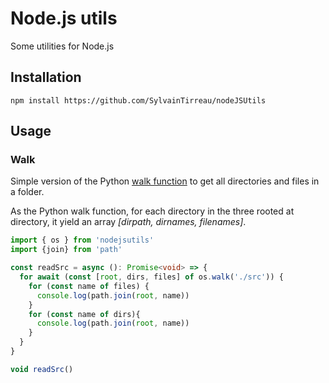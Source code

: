 # Node.js utils

Some utilities for Node.js

## Installation

`npm install https://github.com/SylvainTirreau/nodeJSUtils `



## Usage

### Walk
Simple version of the Python [walk function](https://docs.python.org/3/library/os.html) to get all directories and files in a folder.

As the Python walk function, for each directory in the three rooted at directory, it yield an array *[dirpath, dirnames, filenames]*.

```typescript
import { os } from 'nodejsutils'
import {join} from 'path'

const readSrc = async (): Promise<void> => {
  for await (const [root, dirs, files] of os.walk('./src')) {
    for (const name of files) {
      console.log(path.join(root, name))
    }
    for (const name of dirs){
      console.log(path.join(root, name))
    }
  }
}

void readSrc()
```

